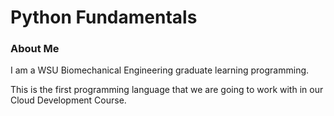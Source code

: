 # Python Fundamentals

### About Me
I am a WSU Biomechanical Engineering graduate learning programming.

This is the first programming language that we are going to work with in our Cloud Development Course.
